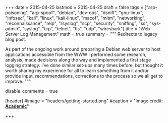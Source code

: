 +++
date = 2015-04-25
lastmod = 2015-04-25
draft = false
tags = ["arp-poisoning", "arp-spoof", "debian", "dev-ops", "dsniff", "gnu-linux", "infosec", "kali", "linux", "kali-linux", "macof", "mitm", "networking", "reconnaissance", "relp", "rsyslog", "scp", "security", "sniffing", "ss", "sys-admin", "syslog", "tcp", "telnet", "tls", "udp", "wireshark"]
title = "Web Server Log Management"
math = true
summary = """
Redirects to legacy blog post.

As part of the ongoing work around preparing a Debian web server to host applications accessible from the WWW I performed some research, analysis, made decisions along the way and implemented a first stage logging strategy. I’ve done similar set-ups many times before, but thought it worth sharing my experience for all to learn something from it and/or provide input, recommendations, corrections to the process so we all get to improve.
"""

disable_comments = true

[header]
#image = "headers/getting-started.png"
#caption = "Image credit: [**Academic**](https://github.com/gcushen/hugo-academic/)"

+++

<html>
  <head>
    <title>Web Server Log Management</title>
    <link rel="canonical" href="https://binarymist.wordpress.com/2015/04/25/web-server-log-management/"/>
    <meta http-equiv="content-type" content="text/html; charset=utf-8"/>
    <meta http-equiv="refresh" content="2; url=https://binarymist.wordpress.com/2015/04/25/web-server-log-management/"/>
  </head>
</html>
